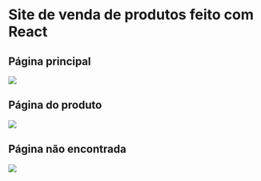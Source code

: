# Site de venda de produtos feito com React

## Página principal
<img src="https://i.imgur.com/CICERpF.png" />

## Página do produto
<img src="https://i.imgur.com/HSOGDQE.png" />

## Página não encontrada
<img src="https://i.imgur.com/sZoJN5T.png" />
